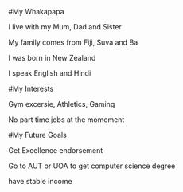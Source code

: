 #My Whakapapa

I live with my Mum, Dad and Sister

My family comes from Fiji, Suva and Ba

I was born in New Zealand 

I speak English and Hindi





#My Interests

Gym excersie, Athletics, Gaming 

No part time jobs at the momement





#My Future Goals

Get Excellence endorsement

Go to AUT or UOA to get computer science degree

have stable income
